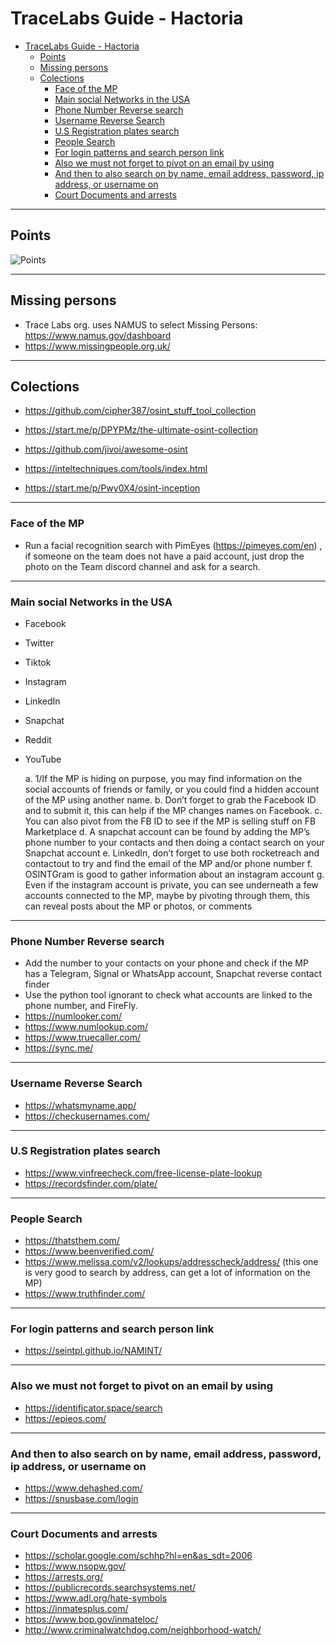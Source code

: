 # TraceLabs Guide - Hactoria

- [TraceLabs Guide - Hactoria](#tracelabs-guide---hactoria)
  - [Points](#points)
  - [Missing persons](#missing-persons)
  - [Colections](#colections)
    - [Face of the MP](#face-of-the-mp)
    - [Main social Networks in the USA](#main-social-networks-in-the-usa)
    - [Phone Number Reverse search](#phone-number-reverse-search)
    - [Username Reverse Search](#username-reverse-search)
    - [U.S Registration plates search](#us-registration-plates-search)
    - [People Search](#people-search)
    - [For login patterns and search person link](#for-login-patterns-and-search-person-link)
    - [Also we must not forget to pivot on an email by using](#also-we-must-not-forget-to-pivot-on-an-email-by-using)
    - [And then to also search on by name, email address, password, ip address, or username on](#and-then-to-also-search-on-by-name-email-address-password-ip-address-or-username-on)
    - [Court Documents and arrests](#court-documents-and-arrests)

---

## Points

![Points](images/Hacktoria_Trace_Labs_CTF_Team.png)

---

## Missing persons

- Trace Labs org. uses NAMUS to select Missing Persons: <https://www.namus.gov/dashboard>
- <https://www.missingpeople.org.uk/>

---

## Colections

- <https://github.com/cipher387/osint_stuff_tool_collection>

- <https://start.me/p/DPYPMz/the-ultimate-osint-collection>

- <https://github.com/jivoi/awesome-osint>

- <https://inteltechniques.com/tools/index.html>

- <https://start.me/p/Pwy0X4/osint-inception>

---

### Face of the MP

- Run a facial recognition search with PimEyes (https://pimeyes.com/en) , if someone on the team does not have a paid account, just drop the photo on the Team discord channel and ask for a search.

---

### Main social Networks in the USA

- Facebook
- Twitter
- Tiktok
- Instagram
- LinkedIn
- Snapchat
- Reddit
- YouTube

    a.    1/If the MP is hiding on purpose, you may find information on the social accounts of friends or family, or you could find a hidden account of the MP using another name. 
    b.    Don’t forget to grab the Facebook ID and to submit it, this can help if the MP changes names on Facebook.
    c.    You can also pivot from the FB ID to see if the MP is selling stuff on FB Marketplace
    d.    A snapchat account can be found by adding the MP’s phone number to your contacts and then doing a contact search on your Snapchat account
    e.    LinkedIn, don’t forget to use both rocketreach and contactout to try and find the email of the MP and/or phone number
    f.    OSINTGram is good to gather information about an instagram account
    g.    Even if the instagram account is private, you can see underneath a few accounts connected to the MP, maybe by pivoting through them, this can reveal posts about the MP or photos, or comments

---

### Phone Number Reverse search

- Add the number to your contacts on your phone and check if the MP has a Telegram, Signal or WhatsApp account, Snapchat reverse contact finder
- Use the python tool ignorant to check what accounts are linked to the phone number, and FireFly.
- <https://numlooker.com/>
- <https://www.numlookup.com/>
- <https://www.truecaller.com/>
- <https://sync.me/>

---

### Username Reverse Search

- <https://whatsmyname.app/>
- <https://checkusernames.com/>

---

### U.S Registration plates search

- <https://www.vinfreecheck.com/free-license-plate-lookup>
- <https://recordsfinder.com/plate/>

---

### People Search

- <https://thatsthem.com/>
- <https://www.beenverified.com/>
- <https://www.melissa.com/v2/lookups/addresscheck/address/> (this one is very good to search by address, can get a lot of information on the MP)
- <https://www.truthfinder.com/>

---

### For login patterns and search person link

- https://seintpl.github.io/NAMINT/

---

### Also we must not forget to pivot on an email by using

- <https://identificator.space/search>
- <https://epieos.com/>

---

### And then to also search on by name, email address, password, ip address, or username on

- <https://www.dehashed.com/>
- <https://snusbase.com/login>

---

### Court Documents and arrests

- <https://scholar.google.com/schhp?hl=en&as_sdt=2006>
- <https://www.nsopw.gov/>
- <https://arrests.org/>
- <https://publicrecords.searchsystems.net/>
- <https://www.adl.org/hate-symbols>
- <https://inmatesplus.com/>
- <https://www.bop.gov/inmateloc/>
- <http://www.criminalwatchdog.com/neighborhood-watch/>
